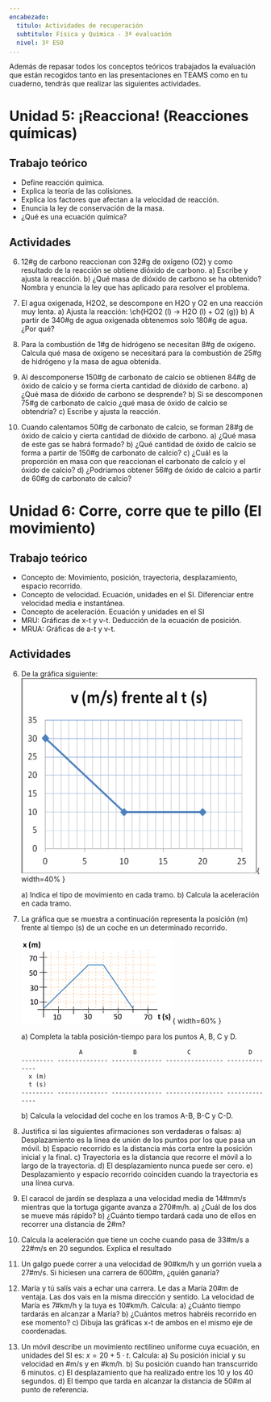 ```yaml
---
encabezado:
  titulo: Actividades de recuperación
  subtitulo: Física y Química - 3ª evaluación
  nivel: 3º ESO
...
```


Además de repasar todos los conceptos teóricos trabajados la evaluación que están recogidos tanto en las presentaciones en TEAMS como en tu cuaderno, tendrás que realizar las siguientes actividades.

# Unidad 5: ¡Reacciona! (Reacciones químicas)

## Trabajo teórico

-   Define reacción química.
-   Explica la teoría de las colisiones.
-   Explica los factores que afectan a la velocidad de reacción.
-   Enuncia la ley de conservación de la masa.
-   ¿Qué es una ecuación química?

## Actividades

6.  12#g de carbono reaccionan con 32#g de oxígeno (O2) y como
    resultado de la reacción se obtiene dióxido de carbono.
    a)  Escribe y ajusta la reacción.
    b)  ¿Qué masa de dióxido de carbono se ha obtenido? Nombra y enuncia la
        ley que has aplicado para resolver el problema.

7.  El agua oxigenada, H2O2, se descompone en H2O y O2 en una reacción muy lenta.
    a)  Ajusta la reacción: \ch{H2O2 (l) -> H2O (l) + O2 (g)}
    b)  A partir de 340#g de agua oxigenada obtenemos solo 180#g de agua. ¿Por qué?

8.  Para la combustión de 1#g de hidrógeno se necesitan 8#g de oxígeno.
    Calcula qué masa de oxígeno se necesitará para la combustión de 25#g de
    hidrógeno y la masa de agua obtenida.

9.  Al descomponerse 150#g de carbonato de calcio se obtienen 84#g de
    óxido de calcio y se forma cierta cantidad de dióxido de carbono.
    a)  ¿Qué masa de dióxido de carbono se desprende?
    b)  Si se descomponen 75#g de carbonato de calcio ¿qué masa de óxido de
        calcio se obtendría?
    c)  Escribe y ajusta la reacción.

10. Cuando calentamos 50#g de carbonato de calcio, se forman 28#g de
    óxido de calcio y cierta cantidad de dióxido de carbono.
    a)  ¿Qué masa de este gas se habrá formado?
    b)  ¿Qué cantidad de óxido de calcio se forma a partir de 150#g de
        carbonato de calcio?
    c)  ¿Cuál es la proporción en masa con que reaccionan el carbonato de
        calcio y el óxido de calcio?
    d)  ¿Podríamos obtener 56#g de óxido de calcio a partir de 60#g de
        carbonato de calcio?

# Unidad 6: Corre, corre que te pillo (El movimiento)

## Trabajo teórico

-   Concepto de: Movimiento, posición, trayectoria, desplazamiento, espacio recorrido.
-   Concepto de velocidad. Ecuación, unidades en el SI. Diferenciar
    entre velocidad media e instantánea.
-   Concepto de aceleración. Ecuación y unidades en el SI
-   MRU: Gráficas de x-t y v-t. Deducción de la ecuación de posición.
-   MRUA: Gráficas de a-t y v-t.

## Actividades

6.  De la gráfica siguiente:
    ![](img/recup3ev-1.png){ width=40% }

    a)  Indica el tipo de movimiento en cada tramo.
    b)  Calcula la aceleración en cada tramo.

7.  La gráfica que se muestra a continuación representa la posición (m)
    frente al tiempo (s) de un coche en un determinado recorrido.

    ![](img/recup3ev-2.png){ width=60% }

    a)  Completa la tabla posición-tiempo para los puntos A, B, C y D.

                        A              B              C                D
        --------- -------------- -------------- ---------------- --------------
          x (m)                                                     
          t (s)                                                    
        --------- -------------- -------------- ---------------- --------------

    b)  Calcula la velocidad del coche en los tramos A-B, B-C y C-D.

8.  Justifica si las siguientes afirmaciones son verdaderas o falsas:
    a)  Desplazamiento es la línea de unión de los puntos por los
        que pasa un móvil.
    b)  Espacio recorrido es la distancia más corta entre la posición
        inicial y la final.
    c)  Trayectoria es la distancia que recorre el móvil a lo
        largo de la trayectoria.
    d)  El desplazamiento nunca puede ser cero.
    e)  Desplazamiento y espacio recorrido coinciden cuando
        la trayectoria es una línea curva.

9.  El caracol de jardín se desplaza a una velocidad media de 14#mm/s
    mientras que la tortuga gigante avanza a 270#m/h.
    a)  ¿Cuál de los dos se mueve más rápido?
    b)  ¿Cuánto tiempo tardará cada uno de ellos en recorrer una distancia
        de 2#m?

10. Calcula la aceleración que tiene un coche cuando pasa de 33#m/s a
    22#m/s en 20 segundos. Explica el resultado

11. Un galgo puede correr a una velocidad de 90#km/h y un gorrión
    vuela a 27#m/s. Si hiciesen una carrera de 600#m, ¿quién ganaría?

12. María y tú salís vais a echar una carrera. Le das a María 20#m de
    ventaja. Las dos vais en la misma dirección y sentido. La velocidad de
    María es 7#km/h y la tuya es 10#km/h. Calcula:
    a)  ¿Cuánto tiempo tardarás en alcanzar a María?
    b)  ¿Cuántos metros habréis recorrido en ese momento?
    c)  Dibuja las gráficas x-t de ambos en el mismo eje de coordenadas.

13. Un móvil describe un movimiento rectilíneo uniforme cuya ecuación,
    en unidades del SI es: $x = 20 + 5 \cdot t$. Calcula:
    a)  Su posición inicial y su velocidad en #m/s y en #km/h.
    b)  Su posición cuando han transcurrido 6 minutos.
    c)  El desplazamiento que ha realizado entre los 10 y los 40 segundos.
    d)  El tiempo que tarda en alcanzar la distancia de 50#m al punto de
        referencia.
